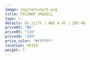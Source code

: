 ```yaml
---
image: img/пилснер33.png
title: PILSNER URQUELL
type: \-
details: OG 11/7% | ABV 4.4% | IBU 40
price03: "86"
price05: "115"
price10: "245"
price_color: "#ffffff"
location: ЧЕХІЯ
weight: 7
---
```

